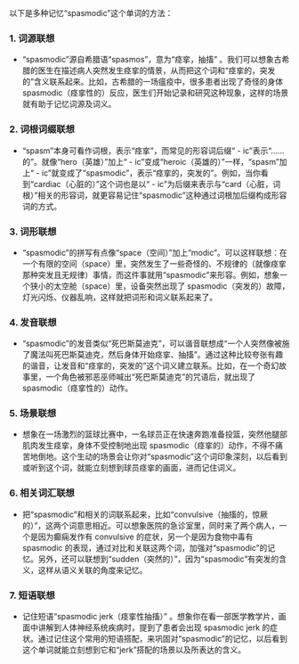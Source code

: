 以下是多种记忆“spasmodic”这个单词的方法：

### 1. 词源联想
 - “spasmodic”源自希腊语“spasmos”，意为“痉挛，抽搐” 。我们可以想象古希腊的医生在描述病人突然发生痉挛的情景，从而把这个词和“痉挛的，突发的”含义联系起来。比如，古希腊的一场瘟疫中，很多患者出现了奇怪的身体 spasmodic（痉挛性的）反应，医生们开始记录和研究这种现象，这样的场景就有助于记忆词源及词义。

### 2. 词根词缀联想
 - “spasm”本身可看作词根，表示“痉挛”，而常见的形容词后缀“ - ic”表示“……的”。就像“hero（英雄）”加上“ - ic”变成“heroic（英雄的）”一样，“spasm”加上“ - ic”就变成了“spasmodic”，表示“痉挛的，突发的”。例如，当你看到“cardiac（心脏的）”这个词也是以“ - ic”为后缀来表示与“card（心脏，词根）”相关的形容词，就更容易记住“spasmodic”这种通过词根加后缀构成形容词的方式。

### 3. 词形联想
 - “spasmodic”的拼写有点像“space（空间）”加上“modic”。可以这样联想：在一个有限的空间（space）里，突然发生了一些奇怪的、不规律的（就像痉挛那种突发且无规律）事情，而这件事就用“spasmodic”来形容。例如，想象一个狭小的太空舱（space）里，设备突然出现了 spasmodic（突发的）故障，灯光闪烁、仪器乱响，这样就把词形和词义联系起来了。

### 4. 发音联想
 - “spasmodic”的发音类似“死巴斯莫迪克”，可以谐音联想成“一个人突然像被施了魔法叫死巴斯莫迪克，然后身体开始痉挛、抽搐”。通过这种比较夸张有趣的谐音，让发音和“痉挛的，突发的”这个词义建立联系。比如，在一个奇幻故事里，一个角色被邪恶巫师喊出“死巴斯莫迪克”的咒语后，就出现了 spasmodic（痉挛性的）动作。

### 5. 场景联想
 - 想象在一场激烈的篮球比赛中，一名球员正在快速奔跑准备投篮，突然他腿部肌肉发生痉挛，身体不受控制地出现 spasmodic（痉挛的）动作，不得不痛苦地倒地。这个生动的场景会让你对“spasmodic”这个词印象深刻，以后看到或听到这个词，就能立刻想到球员痉挛的画面，进而记住词义。

### 6. 相关词汇联想
 - 把“spasmodic”和相关的词联系起来，比如“convulsive（抽搐的，惊厥的）”，这两个词意思相近。可以想象医院的急诊室里，同时来了两个病人，一个是因为癫痫发作有 convulsive 的症状，另一个是因为食物中毒有 spasmodic 的表现，通过对比和关联这两个词，加强对“spasmodic”的记忆。另外，还可以联想到“sudden（突然的）”，因为“spasmodic”有突发的含义，这样从语义关联的角度来记忆。

### 7. 短语联想
 - 记住短语“spasmodic jerk（痉挛性抽搐）” 。想象你在看一部医学教学片，画面中讲解到人体神经系统疾病时，提到了患者会出现 spasmodic jerk 的症状。通过记住这个常用的短语搭配，来巩固对“spasmodic”的记忆，以后看到这个单词就能立刻想到它和“jerk”搭配的场景以及所表达的含义。 